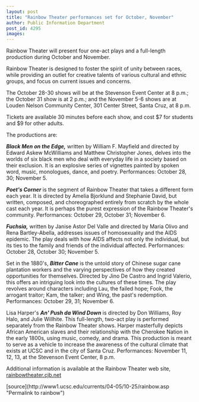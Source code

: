 ```yaml
---
layout: post
title: "Rainbow Theater performances set for October, November"
author: Public Information Department
post_id: 4295
images:
---
```


<a name="content" id="content"></a>
<p>
  Rainbow Theater will present four one-act plays and a full-length production during October and November.
</p>
<p>
  Rainbow Theater is designed to foster the spirit of unity between races, while providing an outlet for creative talents of various cultural and ethnic groups, and focus on current issues and concerns.
</p>
<p>
  The October 28-30 shows will be at the Stevenson Event Center at 8 p.m.; the October 31 show is at 2 p.m.; and the November 5-6 shows are at Louden Nelson Community Center, 301 Center Street, Santa Cruz, at 8 p.m.
</p>
<p>
  Tickets are available 30 minutes before each show, and cost $7 for students and $9 for other adults.
</p>
<p>
  The productions are:
</p>
<p>
  <i><b>Black Men on the Edge,</b></i> written by William F. Mayfield and directed by Edward Askew McWilliams and Matthew Christopher Jones, delves into the worlds of six black men who deal with everyday life in a society based on their exclusion. It is an explosive series of vignettes painted by spoken word, music, monologues, dance, and poetry. Performances: October 28, 30; November 5.
</p>
<p>
  <i><b>Poet's Corner</b></i> is the segment of Rainbow Theater that takes a different form each year. It is directed by Amelia Bjorklund and Stephanie David, but written, composed, and choreographed entirely from scratch by the whole cast each year. It is perhaps the purest expression of the Rainbow Theater's community. Performances: October 29, October 31; November 6.
</p>
<p>
  <i><b>Fuchsia,</b></i> written by Janise Astor Del Valle and directed by Maria Olivo and Rena Bartley-Abella, addresses issues of homosexuality and the AIDS epidemic. The play deals with how AIDS affects not only the individual, but its ties to the family and friends of the individual affected. Performances: October 28, October 30; November 5.
</p>
<p>
  Set in the 1880's, <i><b>Bitter Cane</b></i> is the untold story of Chinese sugar cane plantation workers and the varying perspectives of how they created opportunities for themselves. Directed by Jino De Castro and Ingrid Valerio, this offers an intriguing look into the cultures of these times. The play revolves around characters including Lau, the failed hope; Fook, the arrogant traitor; Kam, the talker; and Wing, the past's redemption. Performances: October 29, 31; November 6.
</p>
<p>
  Lisa Harper's <b><i>An' Push da Wind Down</i></b> is directed by Don Williams, Roy Halo, and Julie Willhite. This full-length, two-act play is performed separately from the Rainbow Theater shows. Harper masterfully depicts African American slaves and their relationship with the Cherokee Nation in the early 1800s, using music, comedy, and drama. This production is meant to serve as a vehicle to increase the awareness of the cultural climate that exists at UCSC and in the city of Santa Cruz. Performances: November 11, 12, 13, at the Stevenson Event Center, 8 p.m.
</p>
<p>
  Additional information is available at the Rainbow Theater web site, <a href="http://rainbowtheater.cjb.net%20">rainbowtheater.cjb.net</a>
</p>
[source](http://www1.ucsc.edu/currents/04-05/10-25/rainbow.asp "Permalink to rainbow")
